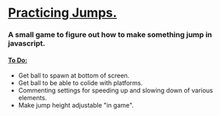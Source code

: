 <h1> <ins> Practicing Jumps. </ins> </h1>
<h3> A small game to figure out how to make something jump in javascript. </h3>
<h4> <ins> To Do: </ins> </h4>
<ul>
  <li> Get ball to spawn at bottom of screen. </li>
  <li> Get ball to be able to colide with platforms. </li>
  <li> Commenting settings for speeding up and slowing down of various elements. </li>
  <li> Make jump height adjustable "in game". </li>
</ul>
